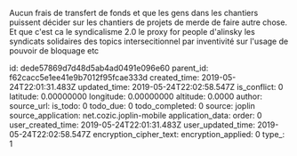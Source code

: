 Aucun frais de transfert de fonds et que les gens dans les chantiers puissent décider sur les chantiers de projets de merde de faire autre chose. Et que c'est ca le syndicalisme 2.0 le proxy for people d'alinsky les syndicats solidaires des topics intersecitionnel par inventivité sur l'usage de pouvoir de bloquage etc

id: dede57869d7d48d5ab4ad0491e096e60
parent_id: f62cacc5e1ee41e9b7012f95fcae333d
created_time: 2019-05-24T22:01:31.483Z
updated_time: 2019-05-24T22:02:58.547Z
is_conflict: 0
latitude: 0.00000000
longitude: 0.00000000
altitude: 0.0000
author: 
source_url: 
is_todo: 0
todo_due: 0
todo_completed: 0
source: joplin
source_application: net.cozic.joplin-mobile
application_data: 
order: 0
user_created_time: 2019-05-24T22:01:31.483Z
user_updated_time: 2019-05-24T22:02:58.547Z
encryption_cipher_text: 
encryption_applied: 0
type_: 1